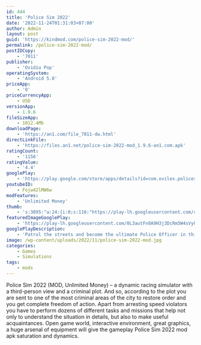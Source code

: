 ```yaml
---
id: 444
title: 'Police Sim 2022'
date: '2022-11-24T01:31:03+07:00'
author: Admin
layout: post
guid: 'https://kindmod.com/police-sim-2022-mod/'
permalink: /police-sim-2022-mod/
postIDCopy:
    - '7011'
publisher:
    - 'Ovidiu Pop'
operatingSystem:
    - 'Android 5.0'
priceApp:
    - '0'
priceCurrencyApp:
    - USD
versionApp:
    - 1.9.6
fileSizeApp:
    - 1012.4Mb
downloadPage:
    - 'https://an1.com/file_7011-dw.html'
directLinkFile:
    - 'https://files.an1.net/police-sim-2022-mod_1.9.6-an1.com.apk'
ratingCount:
    - '1156'
ratingValue:
    - '4.4'
googlePlay:
    - 'https://play.google.com/store/apps/details?id=com.ovilex.policesim2020'
youtubeID:
    - Fojw42lMW6w
modFeatures:
    - 'Unlimited Money'
thumb:
    - 's:3095:"a:24:{i:0;s:116:"https://play-lh.googleusercontent.com/c_blLBynzKLXKtL8remQ6RqEd7vdO18tV9xsrndvH9H1EwCCJ4cAKAiIxAkBz-kP4qBP=w526-h296";i:1;s:114:"https://play-lh.googleusercontent.com/iyum4v9ES8FnMzVsoDbRqa8ggoRA2jPrDshlCO4k2QCM50JPBoeWoBNkIAs01CUr8g=w526-h296";i:2;s:114:"https://play-lh.googleusercontent.com/qflAwxdNhHKbE9LyFlWCHDHhxc-U0LuaYqJuMMsxl0ROyjWrfXd23Vo9XkUKXz0zCg=w526-h296";i:3;s:116:"https://play-lh.googleusercontent.com/MYf0vCcJ75Of1luYZ2qHPZKiDBev4b-ZA45Nr74nPUnuIb2CO4SNRmQbjcJDCBDTWEAT=w526-h296";i:4;s:115:"https://play-lh.googleusercontent.com/YMvweAeBsI77kdnQOrs1ak3BM5QGQP6b2aJE1hXwMPlB-IEpp7Wd7r6_nX78akHwp4A=w526-h296";i:5;s:115:"https://play-lh.googleusercontent.com/NOjkOs9NfPSLyjy55Q7RTu3kikadyyRar68vmtv2pKgPByCPOQrOlqKvUbfG0uqFMXY=w526-h296";i:6;s:116:"https://play-lh.googleusercontent.com/G8gCQdmFwekTSL4w1Fp9-eTlLgtQHCD80gGF0BgBtmv7vnPVVLlAP0eeYcyDKR7B9ARS=w526-h296";i:7;s:114:"https://play-lh.googleusercontent.com/I0_aEN-dJD7mj9YlQJUjwXT-He0G75FY1Wxbw2fC_rvquA4W52MZpLQhOt_CvlkhdA=w526-h296";i:8;s:116:"https://play-lh.googleusercontent.com/ppDxPxXmdmZ9aPFE_xwQpMM_WjYgVbGLGEVcmgwtf2h9P1I6VEgH848UGV5cxaoUaU3C=w526-h296";i:9;s:116:"https://play-lh.googleusercontent.com/_No5-lOudFqTp4nlkTl0fU4Lst0nz8mRUsh83UplgIVyiNgzXz9YX2YF9SDeAWFLwocC=w526-h296";i:10;s:114:"https://play-lh.googleusercontent.com/OJibZvOLjxv18I_ILtGUmhvRVyLTUblcuHfvpeIOsNkC2u5NnOhCf91lpZxPfr8FDw=w526-h296";i:11;s:114:"https://play-lh.googleusercontent.com/oKA57Ky04OD1UA0E0uYkBSlJW5DB8BJQYa-PRt4wo3ytKfvSGa0T4u1h_l6Gud6I_A=w526-h296";i:12;s:116:"https://play-lh.googleusercontent.com/TjBOKs0McpG9Ygep5GQIt4FINGHa19d-sZzg_UeokM5S3KwMw91oU33Viw9gj1rND6fc=w526-h296";i:13;s:115:"https://play-lh.googleusercontent.com/EFGU9iEjrxU-6UAUgA3ZQv6NSeeETasWDP9OmbyvaUmpyYq2_xqWjcyaps1Gp4hed18=w526-h296";i:14;s:116:"https://play-lh.googleusercontent.com/IP2PkCEe7xstZ3fxmYCBrt4cm-stteH53wjT8kDckmL7WbT9JaIXFHYAZdVZ9ZQXVoK2=w526-h296";i:15;s:115:"https://play-lh.googleusercontent.com/9F81Vuu0tMEonwuS35lc4Orr2xK1FfbD_FOaWCx6kw_atkvyBFB4QDEPYp8QZ8eUgBk=w526-h296";i:16;s:114:"https://play-lh.googleusercontent.com/8MvyCnUu5OkHpp3zoKg0EywLYX-fgl620eYTADryiCfAYKU-gO72oAGM3cXF40XsCw=w526-h296";i:17;s:115:"https://play-lh.googleusercontent.com/3ZnmInK_-3Qh6WdufBMp8d9MtdUZyfjY1GfM-cXC6ZfYn-lS4eWad57AncMCNkVxg0U=w526-h296";i:18;s:116:"https://play-lh.googleusercontent.com/6L1c0L-0fm3l_Zq1o0RBae-_k961irhDPlhgN4CkDPzD4TK6pmRzbE9WLuJw6zlVpcbk=w526-h296";i:19;s:116:"https://play-lh.googleusercontent.com/C5NHh1TCr1VVkMKRGSBzGi0EKeZZe0_7POIJpo_gI3EG4IE0CoBPkWQpItWIgLyxaBl0=w526-h296";i:20;s:114:"https://play-lh.googleusercontent.com/4qtQJzaw5oFAVszVbQw6bynlkKVVHTjGNoPLdQDlqbBzYpzQghyq0SqQ_2HCtl9AQQ=w526-h296";i:21;s:115:"https://play-lh.googleusercontent.com/FoOhT4DJFv--R-XT1tmxrp-UdfE48W9DNv5lzAvTbRdvT6hxCuHcY_UNkGQiSCcXW-g=w526-h296";i:22;s:115:"https://play-lh.googleusercontent.com/zCkaXgFug8n8aBNOvYtiM6E9kdTi6S-FYwtDWCkC8UdUDLgDRwvebtY6wxyt7rjX85w=w526-h296";i:23;s:115:"https://play-lh.googleusercontent.com/eOKcyOqmo2K8zzKs0BIdE93M5zwxb-HSAxbQhFAl3JBIMOFBhqXKbTshgtYmQKQH0Z4=w526-h296";}";'
featuredImageGooglePlay:
    - 'https://play-lh.googleusercontent.com/0L3autFn0A9H3j3DcRm5W4sVyQewKxFQa0RHA_poNF1OQTU_2PMrd7cuxtbbZ6eYbRol'
googlePlayDescription:
    - 'Patrol the streets and become the ultimate Police Officer in this spectacular driving simulation game. This new police simulator offers you gigantic cities to explore, several types of missions and countless vehicles, upgrades and officers. Drive around the open world maps or get out of the car, control your officer and have fun in our ultimate police simulator game.. Pick your favorite car and complete missions or just free-roam the huge maps. You will have a wide selection of vehicles to choose from, ranging from regular cars and classic police cruisers to more exotic super cars and hyper cars. You can even drive some massive SWAT trucks!. Complete the various missions in our new 2022 Police simulation game. The Chase mission is one of the most exhilarating driving experiences you can have: chase and hit the suspect''s car until you get to arrest them. If you like some more relaxed driving you can try the police escort mission or help your squad stop suspect vehicles with spike strips in the roadblock mission. If you enjoy giving out tickets, try the Parking and Radar missions.'
image: /wp-content/uploads/2022/11/police-sim-2022-mod.jpg
categories:
    - Games
    - Simulations
tags:
    - mods
---
```


Police Sim 2022 (MOD, Unlimited Money) – a dynamic racing simulator with a third-person view and a criminal plot. And so, according to the plot you are sent to one of the most criminal areas of the city to restore order and you get complete freedom of action. Apart from arresting speed violators you have to perform dozens of different tasks and missions that help not only to understand the situation in details, but also to make useful acquaintances. Open game world, interactive environment, great graphics, a huge arsenal of equipment will give the gameplay Police Sim 2022 mod apk saturation and dynamics.